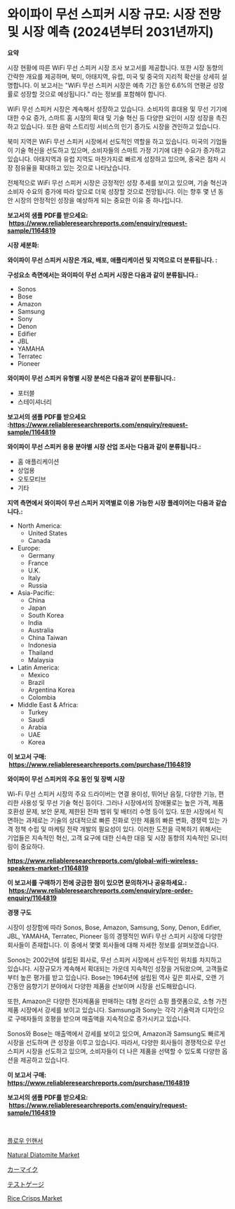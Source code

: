 <p><h1>와이파이 무선 스피커 시장 규모: 시장 전망 및 시장 예측 (2024년부터 2031년까지)</h1></p><p><strong>요약</strong></p>
<p><p>시장 현황에 따른 WiFi 무선 스피커 시장 조사 보고서를 제공합니다. 또한 시장 동향의 간략한 개요를 제공하며, 북미, 아태지역, 유럽, 미국 및 중국의 지리적 확산을 상세히 설명합니다. 이 보고서는 "WiFi 무선 스피커 시장은 예측 기간 동안 6.6%의 연평균 성장률로 성장할 것으로 예상됩니다." 라는 정보를 포함해야 합니다.</p><p>WiFi 무선 스피커 시장은 계속해서 성장하고 있습니다. 소비자의 휴대용 및 무선 기기에 대한 수요 증가, 스마트 홈 시장의 확대 및 기술 혁신 등 다양한 요인이 시장 성장을 촉진하고 있습니다. 또한 음악 스트리밍 서비스의 인기 증가도 시장을 견인하고 있습니다.</p><p>북미 지역은 WiFi 무선 스피커 시장에서 선도적인 역할을 하고 있습니다. 미국의 기업들이 기술 혁신을 선도하고 있으며, 소비자들의 스마트 가정 기기에 대한 수요가 증가하고 있습니다. 아태지역과 유럽 지역도 마찬가지로 빠르게 성장하고 있으며, 중국은 점차 시장 점유율을 확대하고 있는 것으로 나타났습니다.</p><p>전체적으로 WiFi 무선 스피커 시장은 긍정적인 성장 추세를 보이고 있으며, 기술 혁신과 소비자 수요의 증가에 따라 앞으로 더욱 성장할 것으로 전망됩니다. 이는 향후 몇 년 동안 시장의 안정적인 성장을 예상하게 되는 중요한 이유 중 하나입니다.</p></p>
<p><strong>보고서의 샘플 PDF를 받으세요: &nbsp;<a href="https://www.reliableresearchreports.com/enquiry/request-sample/1164819">https://www.reliableresearchreports.com/enquiry/request-sample/1164819</a></strong></p>
<p><strong>시장 세분화:</strong></p>
<p><strong> 와이파이 무선 스피커 시장은 개요, 배포, 애플리케이션 및 지역으로 더 분류됩니다. :</strong></p>
<p><strong>구성요소 측면에서는 와이파이 무선 스피커 시장은 다음과 같이 분류됩니다.:</strong></p>
<p><ul><li>Sonos</li><li>Bose</li><li>Amazon</li><li>Samsung</li><li>Sony</li><li>Denon</li><li>Edifier</li><li>JBL</li><li>YAMAHA</li><li>Terratec</li><li>Pioneer</li></ul></p>
<p><strong> 와이파이 무선 스피커 유형별 시장 분석은 다음과 같이 분류됩니다.:</strong></p>
<p><ul><li>포터블</li><li>스테이셔너리</li></ul></p>
<p><strong>보고서의 샘플 PDF를 받으세요 :<a href="https://www.reliableresearchreports.com/enquiry/request-sample/1164819">https://www.reliableresearchreports.com/enquiry/request-sample/1164819</a></strong></p>
<p><strong> 와이파이 무선 스피커 응용 분야별 시장 산업 조사는 다음과 같이 분류됩니다.:</strong></p>
<p><ul><li>홈 애플리케이션</li><li>상업용</li><li>오토모티브</li><li>기타</li></ul></p>
<p><strong>지역 측면에서 와이파이 무선 스피커 지역별로 이용 가능한 시장 플레이어는 다음과 같습니다.:</strong></p>
<p><ul>
    <li>
        North America:
        <ul>
            <li>United States</li>
            <li>Canada</li>
        </ul>
    </li>
    <li>
        Europe:
        <ul>
            <li>Germany</li>
            <li>France</li>
            <li>U.K.</li>
            <li>Italy</li>
            <li>Russia</li>
        </ul>
    </li>
    <li>
        Asia-Pacific:
        <ul>
            <li>China</li>
            <li>Japan</li>
            <li>South Korea</li>
            <li>India</li>
            <li>Australia</li>
            <li>China Taiwan</li>
            <li>Indonesia</li>
            <li>Thailand</li>
            <li>Malaysia</li>
        </ul>
    </li>
    <li>
        Latin America:
        <ul>
            <li>Mexico</li>
            <li>Brazil</li>
            <li>Argentina Korea</li>
            <li>Colombia</li>
        </ul>
    </li>
    <li>
        Middle East & Africa:
        <ul>
            <li>Turkey</li>
            <li>Saudi</li>
            <li>Arabia</li>
            <li>UAE</li>
            <li>Korea</li>
        </ul>
    </li>
    </ul></p>
<p><strong>이 보고서 구매: &nbsp;<a href="https://www.reliableresearchreports.com/purchase/1164819">https://www.reliableresearchreports.com/purchase/1164819</a></strong></p>
<p><strong>와이파이 무선 스피커의 주요 동인 및 장벽 시장</strong></p>
<p><p>Wi-Fi 무선 스피커 시장의 주요 드라이버는 연결 용이성, 뛰어난 음질, 다양한 기능, 편리한 사용성 및 무선 기술 혁신 등이다. 그러나 시장에서의 장애물로는 높은 가격, 제품 호환성 문제, 보안 문제, 제한된 전파 범위 및 배터리 수명 등이 있다. 또한 시장에서 직면하는 과제로는 기술의 상대적으로 빠른 진화로 인한 제품의 빠른 변화, 경쟁력 있는 가격 정책 수립 및 마케팅 전략 개발의 필요성이 있다. 이러한 도전을 극복하기 위해서는 기업들은 지속적인 혁신, 고객 요구에 대한 신속한 대응 및 시장 동향의 지속적인 모니터링이 중요하다.</p></p>
<p><strong><a href="https://www.reliableresearchreports.com/global-wifi-wireless-speakers-market-r1164819">https://www.reliableresearchreports.com/global-wifi-wireless-speakers-market-r1164819</a></strong></p>
<p><strong>이 보고서를 구매하기 전에 궁금한 점이 있으면 문의하거나 공유하세요.: &nbsp;<a href="https://www.reliableresearchreports.com/enquiry/pre-order-enquiry/1164819">https://www.reliableresearchreports.com/enquiry/pre-order-enquiry/1164819</a></strong></p>
<p><strong>경쟁 구도</strong></p>
<p><p>시장이 성장함에 따라 Sonos, Bose, Amazon, Samsung, Sony, Denon, Edifier, JBL, YAMAHA, Terratec, Pioneer 등의 경쟁적인 WiFi 무선 스피커 시장에 다양한 회사들이 존재합니다. 이 중에서 몇몇 회사들에 대해 자세한 정보를 살펴보겠습니다.</p><p>Sonos는 2002년에 설립된 회사로, 무선 스피커 시장에서 선두적인 위치를 차지하고 있습니다. 시장규모가 계속해서 확대되는 가운데 지속적인 성장을 거둬왔으며, 고객들로부터 높은 평가를 받고 있습니다. Bose는 1964년에 설립된 역사 깊은 회사로, 오랜 기간동안 음향기기 분야에서 다양한 제품을 선보이며 시장을 선도해왔습니다.</p><p>또한, Amazon은 다양한 전자제품을 판매하는 대형 온라인 쇼핑 플랫폼으로, 소형 가전제품 시장에서 강세를 보이고 있습니다. Samsung과 Sony는 각각 기술력과 디자인으로 구매자들의 호평을 받으며 매출액을 지속적으로 증가시키고 있습니다.</p><p>Sonos와 Bose는 매출액에서 강세를 보이고 있으며, Amazon과 Samsung도 빠르게 시장을 선도하며 큰 성장을 이루고 있습니다. 따라서, 다양한 회사들이 경쟁적으로 무선 스피커 시장을 선도하고 있으며, 소비자들이 더 나은 제품을 선택할 수 있도록 다양한 옵션을 제공하고 있습니다.</p></p>
<p><strong>이 보고서 구매: &nbsp; <a href="https://www.reliableresearchreports.com/purchase/1164819">https://www.reliableresearchreports.com/purchase/1164819</a></strong></p>
<p><strong>보고서의 샘플 PDF를 받으세요: &nbsp;<a href="https://www.reliableresearchreports.com/enquiry/request-sample/1164819">https://www.reliableresearchreports.com/enquiry/request-sample/1164819</a></strong><strong></strong></p>
<p>&nbsp;</p>
<p><p><a href="https://medium.com/@edenger9807/%ED%92%80%EB%A6%BC-%ED%96%A5%EC%83%81%EC%A0%9C-%EC%8B%9C%EC%9E%A5-%EB%A9%94%ED%8A%B8%EB%A6%AD%EC%8A%A4-%ED%95%B4%EC%84%9D-%EC%8B%9C%EC%9E%A5-%EC%A0%90%EC%9C%A0%EC%9C%A8-%ED%8A%B8%EB%A0%8C%EB%93%9C-%EB%B0%8F-%EC%84%B1%EC%9E%A5-%ED%8C%A8%ED%84%B4-4ab8fcc928d5">플로우 인핸서</a></p><p><a href="https://www.linkedin.com/pulse/natural-diatomite-market-size-furnishes-valuable-information-czaaf?trackingId=bh2LYH62WrvFWfq6LKy%2BZw%3D%3D">Natural Diatomite Market</a></p><p><a href="https://medium.com/@johndory19/%E8%87%AA%E5%8B%95%E8%BB%8A%E3%83%9E%E3%82%A4%E3%82%AF%E5%B8%82%E5%A0%B4%E3%81%AF-2031%E5%B9%B4%E3%81%BE%E3%81%A7%E3%81%AE%E5%B8%82%E5%A0%B4%E3%82%B7%E3%82%A7%E3%82%A2-%E3%82%B5%E3%82%A4%E3%82%BA-%E4%BA%88%E6%B8%AC%E3%81%AB%E7%84%A6%E7%82%B9%E3%82%92%E5%BD%93%E3%81%A6%E3%81%A6%E3%81%84%E3%81%BE%E3%81%99-d675fcb258ae">カーマイク</a></p><p><a href="https://medium.com/@larrycruz525/%E3%83%86%E3%82%B9%E3%83%88%E3%82%B2%E3%83%BC%E3%82%B8%E5%B8%82%E5%A0%B4-%E7%AB%B6%E4%BA%89%E5%88%86%E6%9E%90-%E5%B8%82%E5%A0%B4%E5%8B%95%E5%90%91-2031%E5%B9%B4%E3%81%BE%E3%81%A7%E3%81%AE%E4%BA%88%E6%B8%AC-ad1f12c70ca0">テストゲージ</a></p><p><a href="https://github.com/Glendatilghmankmgz0rbhwpy/Market-Research-Report-List-1/blob/main/rice-crisps-market.md">Rice Crisps Market</a></p></p>